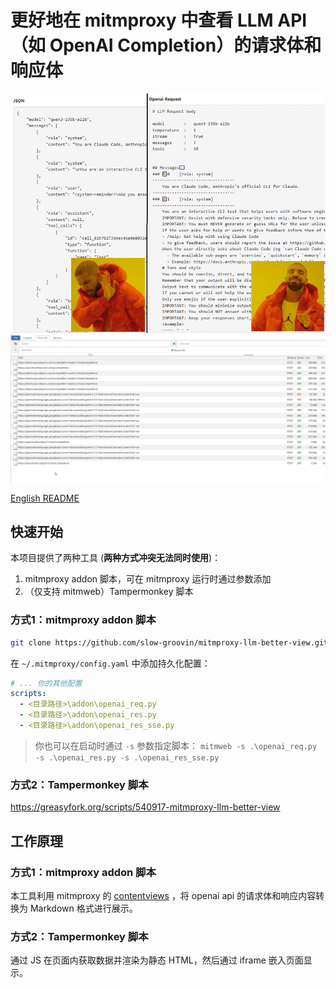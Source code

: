 # 更好地在 mitmproxy 中查看 LLM API（如 OpenAI Completion）的请求体和响应体

![对比图](./docs/compare-1.png)
![](https://raw.githubusercontent.com/slow-groovin/mitmproxy-llm-better-view/refs/heads/main/docs/mitm-better-view.webp)

[English README](../README.md)

## 快速开始
本项目提供了两种工具 (**两种方式冲突无法同时使用**)：
1. mitmproxy addon 脚本，可在 mitmproxy 运行时通过参数添加
2. （仅支持 mitmweb）Tampermonkey 脚本

### 方式1：mitmproxy addon 脚本

```bash
git clone https://github.com/slow-groovin/mitmproxy-llm-better-view.git
```

在 `~/.mitmproxy/config.yaml` 中添加持久化配置：

```yaml
# ... 你的其他配置
scripts:
  - <目录路径>\addon\openai_req.py
  - <目录路径>\addon\openai_res.py
  - <目录路径>\addon\openai_res_sse.py
```

> 你也可以在启动时通过 `-s` 参数指定脚本：
> `mitmweb -s .\openai_req.py -s .\openai_res.py -s .\openai_res_sse.py`

### 方式2：Tampermonkey 脚本

https://greasyfork.org/scripts/540917-mitmproxy-llm-better-view

## 工作原理
### 方式1：mitmproxy addon 脚本

本工具利用 mitmproxy 的 [contentviews](https://docs.mitmproxy.org/stable/addons/contentviews/) ，将 openai api 的请求体和响应内容转换为 Markdown 格式进行展示。

### 方式2：Tampermonkey 脚本

通过 JS 在页面内获取数据并渲染为静态 HTML，然后通过 iframe 嵌入页面显示。
